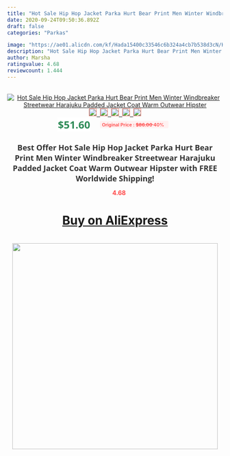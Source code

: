 ```yaml
---
title: "Hot Sale Hip Hop Jacket Parka Hurt Bear Print Men Winter Windbreaker Streetwear Harajuku Padded Jacket Coat Warm Outwear Hipster"
date: 2020-09-24T09:50:36.892Z
draft: false
categories: "Parkas"

image: "https://ae01.alicdn.com/kf/Hada15400c33546c6b324a4cb7b538d3cN/Hot-Sale-Hip-Hop-Jacket-Parka-Hurt-Bear-Print-Men-Winter-Windbreaker-Streetwear-Harajuku-Padded-Jacket.jpg"
description: "Hot Sale Hip Hop Jacket Parka Hurt Bear Print Men Winter Windbreaker Streetwear Harajuku Padded Jacket Coat Warm Outwear Hipster"
author: Marsha
ratingvalue: 4.68
reviewcount: 1.444
---
```

<br>
<div style="text-align: center;">
<a href="https://s.click.aliexpress.com/e/_A5cD2V" target="_blank" rel="nofollow noopener noreferrer"><img alt="Hot Sale Hip Hop Jacket Parka Hurt Bear Print Men Winter Windbreaker Streetwear Harajuku Padded Jacket Coat Warm Outwear Hipster" class="magnifier-image" src="https://ae01.alicdn.com/kf/Hada15400c33546c6b324a4cb7b538d3cN/Hot-Sale-Hip-Hop-Jacket-Parka-Hurt-Bear-Print-Men-Winter-Windbreaker-Streetwear-Harajuku-Padded-Jacket.jpg_640x640.jpg">
<br>
<img style="border:1px solid salmon" src="https://ae01.alicdn.com/kf/Hada15400c33546c6b324a4cb7b538d3cN/Hot-Sale-Hip-Hop-Jacket-Parka-Hurt-Bear-Print-Men-Winter-Windbreaker-Streetwear-Harajuku-Padded-Jacket.jpg_120x120.jpg">&nbsp;&nbsp;<img style="border:1px solid salmon" src="https://ae01.alicdn.com/kf/H0bb5235c8efe46b58cd516014bbbc147K/Hot-Sale-Hip-Hop-Jacket-Parka-Hurt-Bear-Print-Men-Winter-Windbreaker-Streetwear-Harajuku-Padded-Jacket.jpg_120x120.jpg">&nbsp;&nbsp;<img style="border:1px solid salmon" src="https://ae01.alicdn.com/kf/Hadab03310e9e4233a19a4f08cf4c00d9n/Hot-Sale-Hip-Hop-Jacket-Parka-Hurt-Bear-Print-Men-Winter-Windbreaker-Streetwear-Harajuku-Padded-Jacket.jpg_120x120.jpg">&nbsp;&nbsp;<img style="border:1px solid salmon" src="https://ae01.alicdn.com/kf/Hd5ef0683c38d4cc99b179d7148b1a964t/Hot-Sale-Hip-Hop-Jacket-Parka-Hurt-Bear-Print-Men-Winter-Windbreaker-Streetwear-Harajuku-Padded-Jacket.jpg_120x120.jpg">&nbsp;&nbsp;<img style="border:1px solid salmon" src="https://ae01.alicdn.com/kf/Hc77c1f5c3d0f48ce8933d4661a4ffdc0Y/Hot-Sale-Hip-Hop-Jacket-Parka-Hurt-Bear-Print-Men-Winter-Windbreaker-Streetwear-Harajuku-Padded-Jacket.jpg_120x120.jpg"></a></div><br0>
<div style="text-align: center;"><span style="background-color: white; border: 0px; box-sizing: border-box; color: seagreen; display: inline-block; font-family: &quot;open sans&quot; , &quot;arial&quot; , &quot;helvetica&quot; , sans-serif , &quot;heiti&quot;; font-size: 24px; font-stretch: inherit; font-weight: 700; line-height: inherit; margin: 0px 10px 0px 0px; padding: 0px; vertical-align: middle;">$51.60 </span>
<span style="background: rgb(255 , 241 , 241); border-radius: 3px; border: 0px; box-sizing: border-box; color: #ff4747; display: inline-block; font-family: inherit; font-size: 12px; font-stretch: inherit; font-style: inherit; font-variant: inherit; font-weight: 600; line-height: inherit; margin: 0px; padding: 2px 5px; transform: scale(0.9); vertical-align: middle;">Original Price : <b style="text-decoration: line-through;">$86.00 </b> 40%&nbsp;&nbsp;</span></div>
<h1 style="color: #333333; display: inline-block; font-family: &quot;open sans&quot; , &quot;arial&quot; , &quot;helvetica&quot; , sans-serif , &quot;heiti&quot;; font-size: 18px; font-stretch: inherit; font-weight: 700; text-align: center;">Best Offer Hot Sale Hip Hop Jacket Parka Hurt Bear Print Men Winter Windbreaker Streetwear Harajuku Padded Jacket Coat Warm Outwear Hipster with FREE Worldwide Shipping!</h1>
<div style="color: #ff4747; text-align: center;">
<img src="https://4.bp.blogspot.com/-M0ZcTcb-5uY/XleCXlxnR4I/AAAAAAAAAEc/OrjgMkXV1oMQFaCRZj5HQwOCBcu3w1FegCPcBGAYYCw/s1600/star.png" style="height: 15px;">&nbsp;<b>4.68</b></div>
<div class="button_cont" align="center"><a class="buynow_a" href="https://s.click.aliexpress.com/e/_A5cD2V" target="_blank" rel="nofollow noopener noreferrer"><H1>Buy on AliExpress</H1></a></div><br>
<div class="separator" style="clear: both; text-align: center;">
<img src="https://lh3.googleusercontent.com/-pTy5HemUv9M/XlePHvY0dAI/AAAAAAAAAE4/0nX5iRUoIWY8eMW9Dpxeirr157OZliDIgCLcBGAsYHQ/s1600/badge.gif" width="480">
</div>
